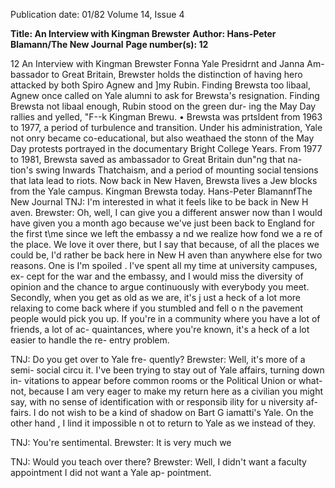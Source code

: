 Publication date: 01/82
Volume 14, Issue 4

**Title: An Interview with Kingman Brewster**
**Author: Hans-Peter Blamann/The New Journal**
**Page number(s): 12**

12 
An 
Interview 
with 
Kingman 
Brewster 
Fonna Yale Presidrnt and Janna Am-
bassador 
to 
Great 
Britain, 
Brewster holds the distinction of having hero 
attacked by both Spiro Agnew and ]my 
Rubin. Finding Brewsta too libaal, Agnew 
once called on Yale alumni to ask for 
Brewsta's resignation. Finding Brewsta not 
libaal enough, Rubin stood on the green dur-
ing the May Day rallies and yelled, "F--k 
Kingman Brewu. • 
Brewsta was prtsldent from 1963 to 
1977, a period of turbulence and transition. 
Under his administration, Yale not onry 
became co-educational, but also weathaed the 
stonn of the May Day protests portrayed in 
the documentary Bright College Years. 
From 1977 to 1981, Brewsta saved as 
ambassador to Great Britain dun"ng that na-
tion's swing Inwards Thatchaism, and a 
period of mounting social tensions that lata 
lead to riots. Now back in New Haven, 
Brewsta lives a Jew blocks from the Yale 
campus. 
Kingman Brewsta today. 
Hans-Peter BlamannfThe New Journal 
TNJ: I'm interested in what it feels like 
to be back in New H aven. 
Brewster: Oh, well, I can give you a 
different answer now than I would 
have given you a month ago because 
we've just been back to England for the 
first t\me since we left the embassy a nd 
we realize how fond we a re of the 
place. We love it over there, but I say 
that because, of all the places we could 
be, I'd rather be back here in New 
H aven than anywhere else for two 
reasons. One is I'm spoiled . I've spent 
all my time at university campuses, ex-
cept for the war and the embassy, and 
I would miss the diversity of opinion 
and the chance to argue continuously 
with everybody you meet. Secondly, 
when you get as old as we are, it's j ust a 
heck of a lot more relaxing to come 
back where if you stumbled and fell o n 
the pavement people would pick you 
up. If you're in a community where 
you have a lot of friends, a lot of ac-
quaintances, where you're known, it's 
a heck of a lot easier to handle the re-
entry problem. 


TNJ: Do you get over to Yale fre-
quently? 
Brewster: Well, it's more of a semi-
social circu it. I've been trying to stay 
out of Yale affairs, turning down in-
vitations to appear before common 
rooms or the Political Union or what-
not, because I am very eager to make 
my return here as a civilian you might 
say, with no sense of identification 
with or responsib ility for u niversity af-
fairs. I do not wish to be a kind of 
shadow on Bart G iamatti's Yale. On 
the other hand , I lind it impossible n ot 
to return to Yale as we instead of they. 


TNJ: You're sentimental. 
Brewster: It is very much we 


TNJ: Would you teach over there? 
Brewster: Well, I didn't want a faculty 
appointment I did not want a Yale ap-
pointment.
